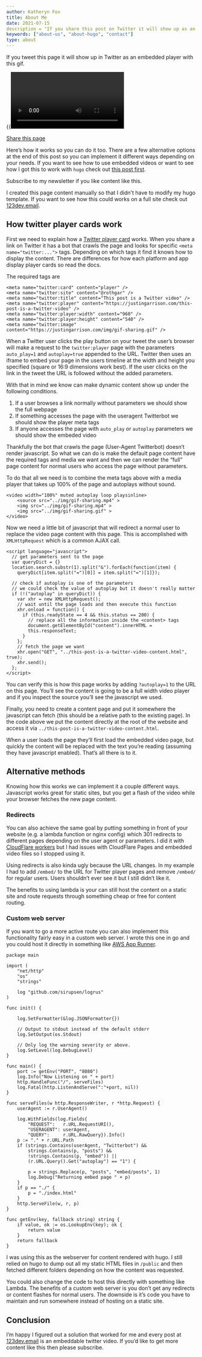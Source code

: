 ```yaml
---
author: Katheryn Fox
title: About Me
date: 2021-07-15
description = "If you share this post on Twitter it will show up as an embedded video"
keywords: ["about-us", "about-hugo", "contact"]
type: about
---
```


If you tweet this page it will show up in Twitter as an embedded player with this gif.

{{<video>}}

[ Share this page](https://twitter.com/intent/tweet?via=rothgar&url=https://www.justingarrison.com/this-post-is-a-twitter-video.html)

Here’s how it works so you can do it too. There are a few alternative options at the end of this post so you can implement it different ways depending on your needs. If you want to see how to use embedded videos or want to see how I got this to work with `hugo` check out [this post first](https://justingarrison.com/blog/2021-06-04-making-123dev-website/).

Subscribe to my newsletter if you like content like this.

I created this page content manually so that I didn't have to modify my hugo template. If you want to see how this could works on a full site check out [123dev.email](https://123dev.email/).

## How twitter player cards work

First we need to explain how a [Twitter player card](https://developer.twitter.com/en/docs/twitter-for-websites/cards/overview/player-card) works. When you share a link on Twitter it has a bot that crawls the page and looks for specific `<meta name="twitter:...">` tags. Depending on which tags it find it knows how to display the content. There are differences for how each platform and app display player cards so read the docs.

The required tags are

```
<meta name="twitter:card" content="player" />
<meta name="twitter:site" content="@rothgar" />
<meta name="twitter:title" content="This post is a Twitter video" />
<meta name="twitter:player" content="https://justingarrison.com/this-post-is-a-twitter-video" />
<meta name="twitter:player:width" content="960" />
<meta name="twitter:player:height" content="540" />
<meta name="twitter:image" content="https://justingarrison.com/img/gif-sharing.gif" />
```

When a Twitter user clicks the play button on your tweet the user’s browser will make a request to the `twitter:player` page with the parameters `auto_play=1` and `autoplay=true` appended to the URL. Twitter then uses an iframe to embed your page in the users timeline at the width and height you specified (square or 16:9 dimensions work best). If the user clicks on the link in the tweet the URL is followed without the added parameters.

With that in mind we know can make dynamic content show up under the following conditions.

1. If a user browses a link normally without parameters we should show the full webpage
2. If something accesses the page with the useragent Twitterbot we should show the player meta tags
3. If anyone accesses the page with `auto_play` or `autoplay` parameters we should show the embeded video

Thankfully the bot that crawls the page (User-Agent Twitterbot) doesn’t render javascript. So what we can do is make the default page content have the required tags and media we want and then we can render the “full” page content for normal users who access the page without parameters.

To do that all we need is to combine the meta tags above with a media player that takes up 100% of the page and autoplays without sound.

```
<video width="100%" muted autoplay loop playsinline>
    <source src="../img/gif-sharing.mp4" >
    <img src="../img/gif-sharing.mp4" >
    <img src="../img/gif-sharing.gif" >
</video>
```

Now we need a little bit of javascript that will redirect a normal user to replace the video page content with this page. This is accomplished with `XMLHttpRequest` which is a common AJAX call.

```
<script language="javascript">
  // get parameters sent to the page
  var queryDict = {}
  location.search.substr(1).split("&").forEach(function(item) {
    queryDict[item.split("=")[0]] = item.split("=")[1]});

  // check if autoplay is one of the parameters
  // we could check the value of autoplay but it doesn't really matter
  if (!("autoplay" in queryDict)) {
    var xhr = new XMLHttpRequest();
    // wait until the page loads and then execute this function
    xhr.onload = function() {
      if (this.readyState == 4 && this.status == 200) {
        // replace all the information inside the <content> tags
        document.getElementById("content").innerHTML =
        this.responseText;
      }
    };
    // fetch the page we want
    xhr.open("GET", "../this-post-is-a-twitter-video-content.html", true);
    xhr.send();
  };
</script>
```

You can verify this is how this page works by adding `?autoplay=1` to the URL on this page. You’ll see the content is going to be a full width video player and if you inspect the source you’ll see the javascript we used.

Finally, you need to create a content page and put it somewhere the javascript can fetch (this should be a relative path to the existing page). In the code above we put the content directly at the root of the website and access it via `../this-post-is-a-twitter-video-content.html`.

When a user loads the page they’ll first load the embedded video page, but quickly the content will be replaced with the text you’re reading (assuming they have javascript enabled). That’s all there is to it.

## Alternative methods

Knowing how this works we can implement it a couple different ways. Javascript works great for static sites, but you get a flash of the video while your browser fetches the new page content.

### Redirects

You can also achieve the same goal by putting something in front of your website (e.g. a lambda function or nginx config) which 301 redirects to different pages depending on the user agent or parameters. I did it with [CloudFlare workers](https://github.com/rothgar/123dev-workers/blob/main/index.js) but I had issues with CloudFlare Pages and embedded video files so I stopped using it.

Using redirects is also kinda ugly because the URL changes. In my example I had to add `/embed/` to the URL for Twitter player pages and remove `/embed/` for regular users. Users shouldn’t ever see it but I still didn’t like it.

The benefits to using lambda is your can still host the content on a static site and route requests through something cheap or free for content routing.

### Custom web server

If you want to go a more active route you can also implement this functionality fairly easy in a custom web server. I wrote this one in go and you could host it directly in something like [AWS App Runner](https://aws.amazon.com/apprunner/).

```
package main

import (
	"net/http"
	"os"
	"strings"

	log "github.com/sirupsen/logrus"
)

func init() {

	log.SetFormatter(&log.JSONFormatter{})

	// Output to stdout instead of the default stderr
	log.SetOutput(os.Stdout)

	// Only log the warning severity or above.
	log.SetLevel(log.DebugLevel)
}

func main() {
	port := getEnv("PORT", "8080")
	log.Info("Now Listening on " + port)
	http.HandleFunc("/", serveFiles)
	log.Fatal(http.ListenAndServe(":"+port, nil))
}

func serveFiles(w http.ResponseWriter, r *http.Request) {
	userAgent := r.UserAgent()

	log.WithFields(log.Fields{
		"REQUEST":   r.URL.RequestURI(),
		"USERAGENT": userAgent,
		"QUERY":     r.URL.RawQuery}).Info()
	p := "." + r.URL.Path
	if (strings.Contains(userAgent, "Twitterbot") &&
		strings.Contains(p, "posts") &&
		!strings.Contains(p, "embed")) ||
		(r.URL.Query().Get("autoplay") == "1") {

		p = strings.Replace(p, "posts", "embed/posts", 1)
		log.Debug("Returning embed page " + p)
	}
	if p == "./" {
		p = "./index.html"
	}
	http.ServeFile(w, r, p)
}

func getEnv(key, fallback string) string {
	if value, ok := os.LookupEnv(key); ok {
		return value
	}
	return fallback
}
```

I was using this as the webserver for content rendered with hugo. I still relied on hugo to dump out all my static HTML files in `/public` and then fetched different folders depending on how the content was requested.

You could also change the code to host this directly with something like Lambda. The benefits of a custom web server is you don’t get any redirects or content flashes for normal users. The downside is it’s code you have to maintain and run somewhere instead of hosting on a static site.

## Conclusion

I’m happy I figured out a solution that worked for me and every post at [123dev.email](https://123dev.email/) is an embeddable twitter video. If you’d like to get more content like this then please subscribe.
